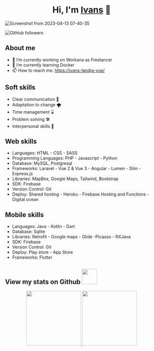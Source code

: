 <div align="center">
<h1 align="center">Hi, I'm <a href="https://ivans-landig-vue.pages.dev">Ivans</a> 👋</h1>
</div>

![Screenshot from 2023-04-13 07-40-35](https://user-images.githubusercontent.com/24858611/231801349-5b766a5b-c455-40c4-b640-a99a66386b35.png)

![GitHub followers](https://img.shields.io/github/followers/Ivans51?style=social)

## About me

- 🔭 I’m currently working on Workana as Freelancer
- 🌱 I’m currently learning Docker
- 📫 How to reach me: [https://ivans-landig-vue/](https://ivans-landig-vue.pages.dev)

## Soft skills

* Clear communication 💬
* Adaptation to change 🌪️
* Time management ⌛
* Problem solving 🛠️
* Interpersonal skills 💛

## Web skills

* Languages: HTML - CSS - SASS
* Programming Languages: PHP - Javascript - Python 
* Database: MySQL, Postgresql
* Frameworks: Laravel - Vue 2 & Vue 3 - Angular - Lumen - Slim - Express.js
* Libraries: MapBox, Google Maps, Tailwind, Bootstrap
* SDK: Firebase
* Version Control: Git
* Deploy: Shared hosting - Heroku - Firebase Hosting and Functions - Digital ocean

## Mobile skills

* Languages: Java - Kotlin - Dart
* Database: Sqlite
* Libraries: Retrofit - Google maps - Glide -Picasso - RXJava
* SDK: Firebase
* Version Control: Git
* Deploy: Play store - App Store
* Frameworks: Flutter

## View my stats on Github <img src="https://media.giphy.com/media/VgCDAzcKvsR6OM0uWg/giphy.gif" width="50"> 

<p align="center">
<a href="[https://github.com/ivans51](https://ivans-landig-vue.pages.dev)">
  <img height="180em" src="https://github-readme-stats-eight-theta.vercel.app/api?username=ivans51&show_icons=true&theme=algolia&include_all_commits=true&count_private=true"/>
  <img height="180em" src="https://github-readme-stats-eight-theta.vercel.app/api/top-langs/?username=ivans51&layout=compact&langs_count=8&theme=algolia"/>
</a>
</p>


<!--
**Ivans51/Ivans51** is a ✨ _special_ ✨ repository because its `README.md` (this file) appears on your GitHub profile.

Here are some ideas to get you started:

- 🔭 I’m currently working on ...
- 🌱 I’m currently learning ...
- 👯 I’m looking to collaborate on ...
- 🤔 I’m looking for help with ...
- 💬 Ask me about ...
- 📫 How to reach me: ...
- 😄 Pronouns: ...
- ⚡ Fun fact: ...
-->
